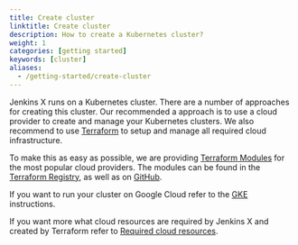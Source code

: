 ```yaml
---
title: Create cluster
linktitle: Create cluster
description: How to create a Kubernetes cluster?
weight: 1
categories: [getting started]
keywords: [cluster]
aliases:
  - /getting-started/create-cluster
---
```


Jenkins X runs on a Kubernetes cluster.
There are a number of approaches for creating this cluster.
Our recommended a approach is to use a cloud provider to create and manage your Kubernetes clusters.
We also recommend to use [Terraform](https://www.terraform.io) to setup and manage all required cloud infrastructure.

To make this as easy as possible, we are providing [Terraform Modules](https://www.terraform.io/docs/modules/index.html) for the most popular cloud providers.
The modules can be found in the [Terraform Registry](https://registry.terraform.io/search?q=jx), as well as on [GitHub](http://github.com/jenkins-x?q=terraform-).

If you want to run your cluster on Google Cloud refer to the [GKE](/docs/getting-started/setup/create-cluster/gke) instructions.
<!-- In case you prefer Amazon's refer to the [EKS](/docs/getting-started/setup/create-cluster/eks) instructions. -->

If you want more what cloud resources are required by Jenkins X and created by Terraform refer to [Required cloud resources](/docs/getting-started/setup/create-cluster/required-cloud-resources).
